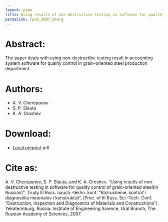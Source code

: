 ```yaml
---
layout: page
title: Using results of non-destructive testing in software for quality control of grain-oriented steel (in Russian)
permalink: /pub_2007_eburg
---
```

# Abstract:

The paper deals with using non-destructibe testing result in accounting system software for quality control in grain-oriented steel production department.

# Authors:

* A. V. Cherepanov
* S. P. Slauta
* K. A. Groshev

# Download:
* [Local preprint](/assets/groshev07conf_eburg.pdf) pdf

# Cite as:

A. V. Cherepanov, S. P. Slauta, and K. A. Groshev. “Using results of non-destructive testing in software for quality control of grain-oriented steel(in Russian)”. Trudy III Ross. nauch.-tekhn. konf. ”Razrushenie, kontrol’ i diagnostika materialov i konstruktsii”, (Proc. of III Russ. Sci.-Tech. Conf. ”Destruction, Inspection and Diagnostics of Materials and Constructions”). Yekaterinburg, Russia: Institute of Engineering Science, Ural Branch, The Russian Academy of Sciences, 2007.
